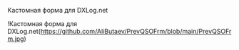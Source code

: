 Кастомная форма для DXLog.net 


!Кастомная форма для DXLog.net(https://github.com/AliButaev/PrevQSOFrm/blob/main/PrevQSOFrm.jpg)
